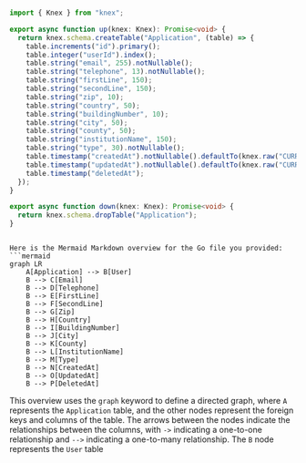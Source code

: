 ```ts

import { Knex } from "knex";

export async function up(knex: Knex): Promise<void> {
  return knex.schema.createTable("Application", (table) => {
    table.increments("id").primary();
    table.integer("userId").index();
    table.string("email", 255).notNullable();
    table.string("telephone", 13).notNullable();
    table.string("firstLine", 150);
    table.string("secondLine", 150);
    table.string("zip", 10);
    table.string("country", 50);
    table.string("buildingNumber", 10);
    table.string("city", 50);
    table.string("county", 50);
    table.string("institutionName", 150);
    table.string("type", 30).notNullable();
    table.timestamp("createdAt").notNullable().defaultTo(knex.raw("CURRENT_TIMESTAMP"));
    table.timestamp("updatedAt").notNullable().defaultTo(knex.raw("CURRENT_TIMESTAMP"));
    table.timestamp("deletedAt");
  });
}

export async function down(knex: Knex): Promise<void> {
  return knex.schema.dropTable("Application");
}


```

```mermaid

Here is the Mermaid Markdown overview for the Go file you provided:
```mermaid
graph LR
    A[Application] --> B[User]
    B --> C[Email]
    B --> D[Telephone]
    B --> E[FirstLine]
    B --> F[SecondLine]
    B --> G[Zip]
    B --> H[Country]
    B --> I[BuildingNumber]
    B --> J[City]
    B --> K[County]
    B --> L[InstitutionName]
    B --> M[Type]
    B --> N[CreatedAt]
    B --> O[UpdatedAt]
    B --> P[DeletedAt]
```
This overview uses the `graph` keyword to define a directed graph, where `A` represents the `Application` table, and the other nodes represent the foreign keys and columns of the table. The arrows between the nodes indicate the relationships between the columns, with `->` indicating a one-to-one relationship and `-->` indicating a one-to-many relationship.
The `B` node represents the `User` table

```
